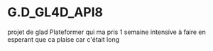 # G.D_GL4D_API8
projet de glad Plateformer qui ma pris 1 semaine intensive à faire  en esperant que ca plaise car c'était long
